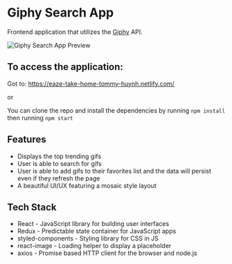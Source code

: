 # Giphy Search App

Frontend application that utilizes the [Giphy](https://giphy.com/) API.

![Giphy Search App Preview](https://raw.githubusercontent.com/tommaay/eaze-frontend-tommy-huynh/master/src/assets/images/preview.png)

## To access the application:

Got to: https://eaze-take-home-tommy-huynh.netlify.com/

or

You can clone the repo and install the dependencies by running `npm install` then running `npm start`

## Features

 - Displays the top trending gifs
 - User is able to search for gifs
 - User is able to add gifs to their favorites list and the data will persist even if they refresh the page
 - A beautiful UI/UX featuring a mosaic style layout
 
 ## Tech Stack

- React - JavaScript library for building user interfaces
- Redux - Predictable state container for JavaScript apps
- styled-components - Styling library for CSS in JS
- react-image - Loading helper to display a placeholder
- axios - Promise based HTTP client for the browser and node.js
